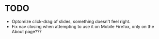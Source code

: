 # TODO

  - Optomize click-drag of slides, something doesn't feel right.
  - Fix nav closing when attempting to use it on Mobile Firefox, only on the About page???